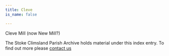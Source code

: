 ```yaml
---
title: Cleve
is_name: false

---
```


Cleve Mill (now New Mill?)


The Stoke Climsland Parish Archive holds material under this index entry. To find out more please [contact us](/contact/)
